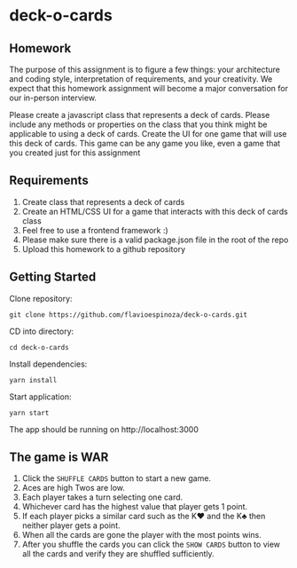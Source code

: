 # deck-o-cards

## Homework

The purpose of this assignment is to figure a few things: your architecture and coding style, interpretation of requirements, and your creativity. We expect that this homework assignment will become a major conversation for our in-person interview.

Please create a javascript class that represents a deck of cards. Please include any methods or properties on the class that you think might be applicable to using a deck of cards. Create the UI for one game that will use this deck of cards. This game can be any game you like, even a game that you created just for this assignment

## Requirements

1. Create class that represents a deck of cards
1. Create an HTML/CSS UI for a game that interacts with this deck of cards class
1. Feel free to use a frontend framework :)
1. Please make sure there is a valid package.json file in the root of the repo
1. Upload this homework to a github repository

## Getting Started

Clone repository:

```shell
git clone https://github.com/flavioespinoza/deck-o-cards.git
```

CD into directory:

```shell
cd deck-o-cards
```

Install dependencies:

```shell
yarn install
```

Start application:

```shell
yarn start
```

The app should be running on http://localhost:3000

## The game is WAR

1. Click the `SHUFFLE CARDS` button to start a new game.
1. Aces are high Twos are low.
1. Each player takes a turn selecting one card.
1. Whichever card has the highest value that player gets 1 point.
1. If each player picks a similar card such as the K♥ and the K♣ then neither player gets a point.
1. When all the cards are gone the player with the most points wins.
1. After you shuffle the cards you can click the `SHOW CARDS` button to view all the cards and verify they are shuffled sufficiently.
